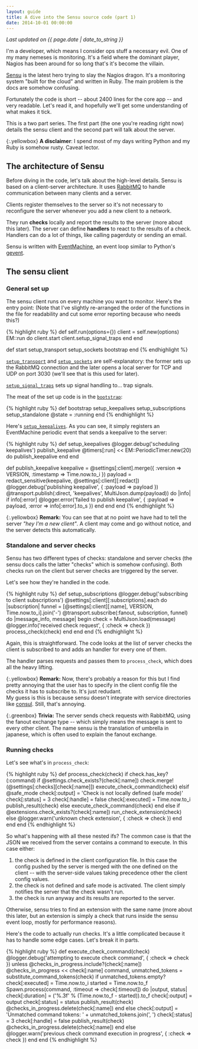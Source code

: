 ```yaml
---
layout: guide
title: A dive into the Sensu source code (part 1)
date: 2014-10-01 00:00:00
---
```

_Last updated on {{ page.date | date_to_string }}_

I'm a developer, which means I consider ops stuff a necessary evil. One of my many nemeses is monitoring. It's a field where the dominant player, Nagios has been around for so long that's it's become the villain.

[Sensu](http://sensuapp.org) is the latest hero trying to slay the Nagios dragon. It's a monitoring system "built for the cloud" and written in Ruby. The main problem is the docs are somehow confusing.

Fortunately the code is short -- about 2400 lines for the core app -- and very readable. Let's read it, and hopefully we'll get some understanding of what makes it tick.

This is a two part series. The first part (the one you're reading right now) details the sensu client and the second part will talk about the server.

{:.yellowbox}
__A disclaimer__: I spend most of my days writing Python and my Ruby is somehow rusty. Caveat lector.

## The architecture of Sensu

Before diving in the code, let's talk about the high-level details. Sensu is based on a client-server architecture. It uses [RabbitMQ](http://www.rabbitmq.com/) to handle communication between many clients and a server.

Clients register themselves to the server so it's not necessary to reconfigure the server whenever you add a new client to a network.

They run __checks__ locally and report the results to the server (more about this later). The server can define __handlers__ to react to the results of a check. Handlers can do a lot of things, like calling pagerduty or sending an email.

Sensu is written with [EventMachine](https://github.com/eventmachine/eventmachine/wiki), an event loop similar to Python's [gevent](http://www.gevent.org/).

## The sensu client

### General set up

The sensu client runs on every machine you want to monitor. Here's the entry point: (Note that I've slightly re-arranged the order of the functions in the file for readability and cut some error reporting because who needs this?)

{% highlight ruby %}
def self.run(options={})
  client = self.new(options)
  EM::run do
    client.start
    client.setup_signal_traps
  end
end

def start
  setup_transport
  setup_sockets
  bootstrap
end
{% endhighlight %}

[`setup_transport`](https://github.com/sensu/sensu/blob/e7376fbc26d17db971a8210b2c7a11e7aaf24a7f/lib/sensu/daemon.rb#L135) and [`setup_sockets`](https://github.com/sensu/sensu/blob/e7376fbc26d17db971a8210b2c7a11e7aaf24a7f/lib/sensu/client.rb#L214) are self-explanatory: the former sets up the RabbitMQ connection and the later opens a local server for TCP and UDP on port 3030 (we'll see that is this used for later).

[`setup_signal_traps`](https://github.com/sensu/sensu/blob/e7376fbc26d17db971a8210b2c7a11e7aaf24a7f/lib/sensu/daemon.rb#L117) sets up signal handling to... trap signals.

The meat of the set up code is in the [`bootstrap`](https://github.com/sensu/sensu/blob/e7376fbc26d17db971a8210b2c7a11e7aaf24a7f/lib/sensu/client.rb#L246):

{% highlight ruby %}
def bootstrap
  setup_keepalives
  setup_subscriptions
  setup_standalone
  @state = :running
end
{% endhighlight %}

Here's [`setup_keepalives`](https://github.com/sensu/sensu/blob/e7376fbc26d17db971a8210b2c7a11e7aaf24a7f/lib/sensu/client.rb#L43). As you can see, it simply registers an EventMachine periodic event that sends a keepalive to the server:

{% highlight ruby %}
def setup_keepalives
  @logger.debug('scheduling keepalives')
  publish_keepalive
  @timers[:run] << EM::PeriodicTimer.new(20) do
    publish_keepalive
  end
end

def publish_keepalive
  keepalive = @settings[:client].merge({
    :version => VERSION,
    :timestamp => Time.now.to_i
  })
  payload = redact_sensitive(keepalive, @settings[:client][:redact])
  @logger.debug('publishing keepalive', {
    :payload => payload
  })
  @transport.publish(:direct, 'keepalives', MultiJson.dump(payload)) do |info|
    if info[:error]
      @logger.error('failed to publish keepalive', {
        :payload => payload,
        :error => info[:error].to_s
      })
    end
  end
end
{% endhighlight %}

{:.yellowbox}
__Remark:__ You can see that at no point we have had to tell the server _"hey I'm a new client"_. A client may come and go without notice, and the server detects this automatically.

### Standalone and server checks

Sensu has two different types of checks: standalone and server checks (the sensu docs calls the latter "checks" which is somehow confusing). Both checks run on the client but server checks are triggered by the server.

Let's see how they're handled in the code.

{% highlight ruby %}
def setup_subscriptions
  @logger.debug('subscribing to client subscriptions')
  @settings[:client][:subscriptions].each do |subscription|
    funnel = [@settings[:client][:name], VERSION, Time.now.to_i].join('-')
    @transport.subscribe(:fanout, subscription, funnel) do |message_info, message|
      begin
        check = MultiJson.load(message)
        @logger.info('received check request', {
          :check => check
        })
        process_check(check)
    end
  end
end
{% endhighlight %}

Again, this is straightforward. The code looks at the list of server checks the client is subscribed to and adds an handler for every one of them.

The handler parses requests and passes them to `process_check`, which does all the heavy lifting.

{:.yellowbox}
__Remark:__ Now, there's probably a reason for this but I find pretty annoying that the user has to specify in the client config file the checks it has to subscribe to. It's just redudant.<br>
My guess is this is because sensu doesn't integrate with service directories like [consul](https://www.consul.io/). Still, that's annoying.

{:.greenbox}
__Trivia:__ The server sends check requests with RabbitMQ, using the fanout exchange type -- which simply means the message is sent to every other client. The name sensu is the translation of umbrella in japanese, which is often used to explain the fanout exchange.

### Running checks

Let's see what's in `process_check`:

{% highlight ruby %}
def process_check(check)
  if check.has_key?(:command)
    if @settings.check_exists?(check[:name])
      check.merge!(@settings[:checks][check[:name]])
      execute_check_command(check)
    elsif @safe_mode
      check[:output] = 'Check is not locally defined (safe mode)'
      check[:status] = 3
      check[:handle] = false
      check[:executed] = Time.now.to_i
      publish_result(check)
    else
      execute_check_command(check)
    end
  else
    if @extensions.check_exists?(check[:name])
      run_check_extension(check)
    else
      @logger.warn('unknown check extension', {
        :check => check
      })
    end
  end
end
{% endhighlight %}

So what's happening with all these nested ifs? The common case is that the JSON we received from the server contains a command to execute. In this case either:

1. the check is defined in the client configuration file. In this case the config pushed by the server is merged with the one defined on the client -- with the server-side values taking precedence other the client config values.
2. the check is not defined and safe mode is activated. The client simply notifies the server that the check wasn't run.
3. the check is run anyway and its results are reported to the server.

Otherwise, sensu tries to find an extension with the same name (more about this later, but an extension is simply a check that runs inside the sensu event loop, mostly for performance reasons).

Here's the code to actually run checks. It's a little complicated because it has to handle some edge cases. Let's break it in parts.

{% highlight ruby %}
def execute_check_command(check)
  @logger.debug('attempting to execute check command', {
    :check => check
  })
  unless @checks_in_progress.include?(check[:name])
    @checks_in_progress << check[:name]
    command, unmatched_tokens = substitute_command_tokens(check)
    if unmatched_tokens.empty?
      check[:executed] = Time.now.to_i
      started = Time.now.to_f
      Spawn.process(command, :timeout => check[:timeout]) do |output, status|
        check[:duration] = ('%.3f' % (Time.now.to_f - started)).to_f
        check[:output] = output
        check[:status] = status
        publish_result(check)
        @checks_in_progress.delete(check[:name])
      end
    else
      check[:output] = 'Unmatched command tokens: ' + unmatched_tokens.join(', ')
      check[:status] = 3
      check[:handle] = false
      publish_result(check)
      @checks_in_progress.delete(check[:name])
    end
  else
    @logger.warn('previous check command execution in progress', {
      :check => check
    })
  end
end
{% endhighlight %}


